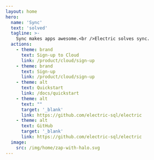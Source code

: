 ```yaml
---
layout: home
hero:
  name: 'Sync'
  text: 'solved'
  tagline: >-
    Sync makes apps awesome.<br />Electric solves sync.
  actions:
    - theme: brand
      text: Sign-up to Cloud
      link: /product/cloud/sign-up
    - theme: brand
      text: Sign-up
      link: /product/cloud/sign-up
    - theme: alt
      text: Quickstart
      link: /docs/quickstart
    - theme: alt
      text: "​"
      target: '_blank'
      link: https://github.com/electric-sql/electric
    - theme: alt
      text: GitHub
      target: '_blank'
      link: https://github.com/electric-sql/electric
  image:
    src: /img/home/zap-with-halo.svg
---
```


<script setup>
import { onMounted } from 'vue'

import {
  BackedBySection,
  GetStartedStrap,
  LatestNewsSection,
  NoSilosStrap,
  OpenSourceSection,
  PGliteStrap,
  ScalesToSection,
  SolvesSyncSection,
  SyncAwesomeSection,
  UsedBySection,
  WorksWithSection
} from './src/components/home'

onMounted(() => {
  if (typeof window !== 'undefined' && document.querySelector) {
    document.querySelectorAll('.actions a[href^="https://github.com"]').forEach((link) => {
      if (!link.querySelector('.vpi-social-github')) {
        const icon = document.createElement('span')
        icon.classList.add('vpi-social-github')

        link.prepend(icon)
      }
    })
  }
})
</script>

<SyncAwesomeSection />
<SolvesSyncSection />
<WorksWithSection />
<ScalesToSection />
<NoSilosStrap />
<UsedBySection />
<BackedBySection />
<OpenSourceSection />
<PGliteStrap />
<LatestNewsSection />
<GetStartedStrap />
